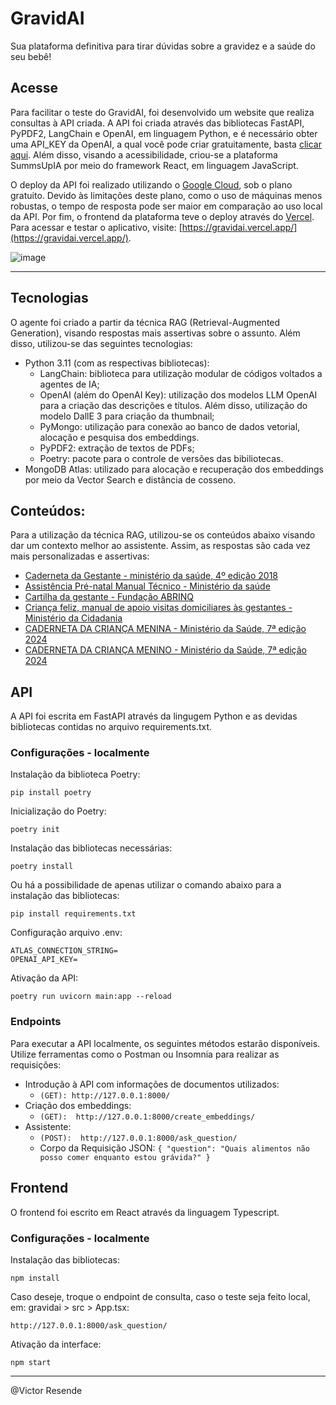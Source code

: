 # GravidAI

Sua plataforma definitiva para tirar dúvidas sobre a gravidez e a saúde do seu bebê!

## Acesse 
Para facilitar o teste do GravidAI, foi desenvolvido um website que realiza consultas à API criada. A API foi criada através das bibliotecas FastAPI, PyPDF2, LangChain e OpenAI, em linguagem Python, e é necessário obter uma API_KEY da OpenAI, a qual você pode criar gratuitamente, basta [clicar aqui](https://openai.com/index/openai-api/). Além disso, visando a acessibilidade, criou-se a plataforma SummsUpIA por meio do framework React, em linguagem JavaScript. 

O deploy da API foi realizado utilizando o [Google Cloud](https://cloud.google.com/?hl=pt-BR), sob o plano gratuito. Devido às limitações deste plano, como o uso de máquinas menos robustas, o tempo de resposta pode ser maior em comparação ao uso local da API. Por fim, o frontend da plataforma teve o deploy através do [Vercel](https://vercel.com/). Para acessar e testar o aplicativo, visite: [https://gravidai.vercel.app/](https://gravidai.vercel.app/).

![image](https://github.com/user-attachments/assets/93feae66-4737-4d62-baef-2f88cc3021ea)



<hr>

## Tecnologias
O agente foi criado a partir da técnica RAG (Retrieval-Augmented Generation), visando respostas mais assertivas sobre o assunto. Além disso, utilizou-se das seguintes tecnologias:
- Python 3.11 (com as respectivas bibliotecas): 
  - LangChain: biblioteca para utilização modular de códigos voltados a agentes de IA;
  - OpenAI (além do OpenAI Key): utilização dos modelos LLM OpenAI para a criação das descrições e títulos. Além disso, utilização do modelo DallE 3 para criação da thumbnail;
  - PyMongo: utilização para conexão ao banco de dados vetorial, alocação e pesquisa dos embeddings.
  - PyPDF2: extração de textos de PDFs;
  - Poetry: pacote para o controle de versões das bibiliotecas.
- MongoDB Atlas: utilizado para alocação e recuperação dos embeddings por meio da Vector Search e distância de cosseno.


## Conteúdos:
Para a utilização da técnica RAG, utilizou-se os conteúdos abaixo visando dar um contexto melhor ao assistente. Assim, as respostas são cada vez mais personalizadas e assertivas:
- [Caderneta da Gestante -  ministério da saúde, 4º edição 2018](https://bvsms.saude.gov.br/bvs/publicacoes/caderneta_gestante_4ed.pdf)
- [Assistência Pré-natal Manual Técnico - Ministério da saúde](https://bvsms.saude.gov.br/bvs/publicacoes/cd04_11.pdf)
- [Cartilha da gestante - Fundação ABRINQ](https://www.fadc.org.br/sites/default/files/2022-05/Cartilha-da-gestante-Fundacao-Abrinq_0.pdf)
- [Criança feliz, manual de apoio visitas domiciliares às gestantes - Ministério da Cidadania](https://mds.gov.br/webarquivos/cidadania/SNAPI%20-%20Crian%C3%A7a%20Feliz/Manual%20da%20Gestante.pdf)
- [CADERNETA DA CRIANÇA MENINA - Ministério da Saúde, 7ª edição 2024](https://bvsms.saude.gov.br/bvs/publicacoes/caderneta_crianca_menina_passaporte_cidadania_7ed.pdf)
- [CADERNETA DA CRIANÇA MENINO - Ministério da Saúde, 7ª edição 2024](https://bvsms.saude.gov.br/bvs/publicacoes/caderneta_crianca_menino_passaporte_cidadania_7ed.pdf)

## API
A API foi escrita em FastAPI através da lingugem Python e as devidas bibliotecas contidas no arquivo requirements.txt.

### Configurações - localmente
Instalação da biblioteca Poetry:
```
pip install poetry
```

Inicialização do Poetry:
```
poetry init
```

Instalação das bibliotecas necessárias:
```
poetry install
```

Ou há a possibilidade de apenas utilizar o comando abaixo para a instalação das bibliotecas:
```
pip install requirements.txt
```

Configuração arquivo .env:
```
ATLAS_CONNECTION_STRING=
OPENAI_API_KEY=
```

Ativação da API:
```
poetry run uvicorn main:app --reload
```

### Endpoints
Para executar a API localmente, os seguintes métodos estarão disponíveis. Utilize ferramentas como o Postman ou Insomnia para realizar as requisições:
- Introdução à API com informações de documentos utilizados:
  - ``` (GET): http://127.0.0.1:8000/ ```
- Criação dos embeddings:
  - ``` (GET):  http://127.0.0.1:8000/create_embeddings/ ```
- Assistente:
  - ``` (POST):  http://127.0.0.1:8000/ask_question/ ```
  - Corpo da Requisição JSON: ```{ "question": "Quais alimentos não posso comer enquanto estou grávida?" }```

## Frontend
O frontend foi escrito em React através da linguagem Typescript.

### Configurações - localmente
Instalação das bibliotecas:
```
npm install
```

Caso deseje, troque o endpoint de consulta, caso o teste seja feito local, em: gravidai > src > App.tsx:
```
http://127.0.0.1:8000/ask_question/
```

Ativação da interface:
```
npm start
```

<hr>
@Victor Resende
